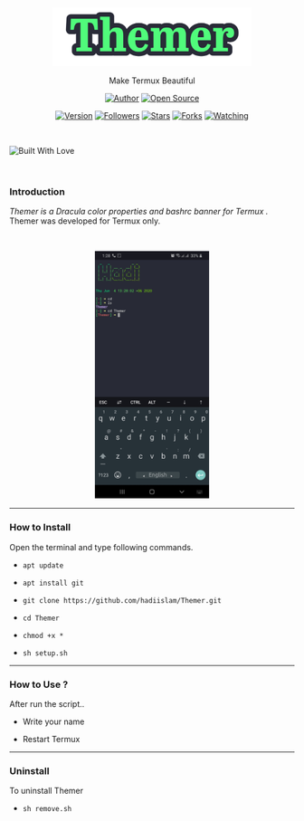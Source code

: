 <p align="center">
  <img width="70%" src="core/logo.png">  
</p>

<p align="center">
      Make Termux Beautiful
</p>

<p align="center">
<a href="https://github.com/hadiislam"><img title="Author" src="https://img.shields.io/badge/Author-Hadi-red.svg?style=for-the-badge&logo=github"></a>
<a href="#"><img title="Open Source" src="https://img.shields.io/badge/Open%20Source-%E2%9D%A4-green?style=for-the-badge"></a>
</p>
<p align="center">
<a href="#"><img title="Version" src="https://img.shields.io/badge/Version-1.0-green.svg?style=flat-square"></a>
<a href="https://github.com/hadiislam/followers"><img title="Followers" src="https://img.shields.io/github/followers/hadiislam?color=blue&style=flat-square"></a>
<a href="https://github.com/hadiislam/Themer/stargazers/"><img title="Stars" src="https://img.shields.io/github/stars/hadiislam/Themer?color=red&style=flat-square"></a>
<a href="https://github.com/hadiislam/Themer/network/members"><img title="Forks" src="https://img.shields.io/github/forks/hadiislam/Themer?color=red&style=flat-square"></a>
<a href="https://github.com/hadiislam/Themer/watchers"><img title="Watching" src="https://img.shields.io/github/watchers/hadiislam/Themer?label=Watchers&color=blue&style=flat-square"></a>
</p>

<br>

<p align="centre">
  <a><img title="Built With Love" src="https://forthebadge.com/images/badges/built-with-love.svg" ></a>
 </p>
<br>

### Introduction

*Themer is a Dracula color properties and bashrc banner for Termux .*
Themer was developed for Termux only.

<br>
<p align="center">
<img width="40%" src="core/themer.png"/>
</p>

------------------------------------------------------------------------

### How to Install

Open the terminal and type following commands.

* `apt update`

* `apt install git`

* `git clone https://github.com/hadiislam/Themer.git`

* `cd Themer`

* `chmod +x *`

* `sh setup.sh`

------------------------------------------------------------------------

### How to Use ?

After run the script..

- Write your name

- Restart Termux

------------------------------------------------------------------------

### Uninstall

To uninstall Themer

* `sh remove.sh`

